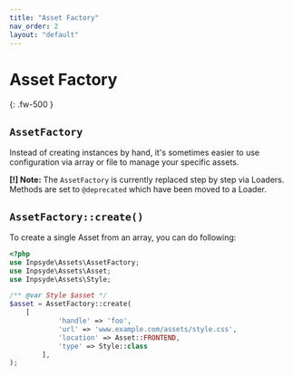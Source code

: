 ```yaml
---
title: "Asset Factory"
nav_order: 2
layout: "default"
---
```

# Asset Factory
{: .fw-500 }

## `AssetFactory`
Instead of creating instances by hand, it's sometimes easier to use configuration via array or file to manage your specific assets.

**[!] Note:** The `AssetFactory` is currently replaced step by step via Loaders. Methods are set to `@deprecated` which have been moved to a Loader.

## `AssetFactory::create()`

To create a single Asset from an array, you can do following:

```php
<?php
use Inpsyde\Assets\AssetFactory;
use Inpsyde\Assets\Asset;
use Inpsyde\Assets\Style;

/** @var Style $asset */
$asset = AssetFactory::create(
    [
    		'handle' => 'foo',
    		'url' => 'www.example.com/assets/style.css',
    		'location' => Asset::FRONTEND,
    		'type' => Style::class
        ],
);
```